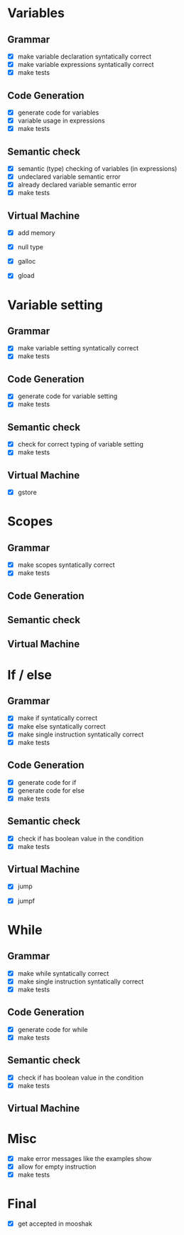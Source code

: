 # Variables
## Grammar
- [x] make variable declaration syntatically correct
- [x] make variable expressions syntatically correct
- [x] make tests
## Code Generation
- [x] generate code for variables
- [x] variable usage in expressions
- [x] make tests
## Semantic check
- [x] semantic (type) checking of variables (in expressions)
- [x] undeclared variable semantic error
- [x] already declared variable semantic error
- [x] make tests
## Virtual Machine
- [x] add memory
- [x] null type
- [x] galloc
- [x] gload


# Variable setting
## Grammar
- [x] make variable setting syntatically correct
- [x] make tests
## Code Generation
- [x] generate code for variable setting
- [x] make tests
## Semantic check
- [x] check for correct typing of variable setting
- [x] make tests
## Virtual Machine
- [x] gstore


# Scopes
## Grammar
- [x] make scopes syntatically correct
- [x] make tests
## Code Generation
## Semantic check
## Virtual Machine


# If / else
## Grammar
- [x] make if syntatically correct
- [x] make else syntatically correct
- [x] make single instruction syntatically correct
- [x] make tests
## Code Generation
- [x] generate code for if
- [x] generate code for else
- [x] make tests
## Semantic check
- [x] check if has boolean value in the condition
- [x] make tests
## Virtual Machine
- [x] jump
- [x] jumpf


# While
## Grammar
- [x] make while syntatically correct
- [x] make single instruction syntatically correct
- [x] make tests
## Code Generation
- [x] generate code for while
- [x] make tests
## Semantic check
- [x] check if has boolean value in the condition
- [x] make tests
## Virtual Machine


# Misc
- [x] make error messages like the examples show
- [x] allow for empty instruction
- [x] make tests

# Final
- [x] get accepted in mooshak
